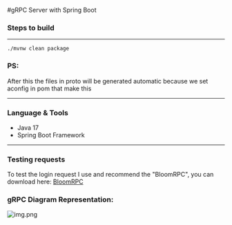 #gRPC Server with Spring Boot

### Steps to build

---
```./mvnw clean package```   

### PS: 
After this the files in proto will be generated automatic because we set aconfig in pom that make this 

---
### Language & Tools
- Java 17
- Spring Boot Framework

---
### Testing requests
To test the login request I use and recommend the "BloomRPC", you can download here: [BloomRPC](https://github.com/bloomrpc/bloomrpc#readme)


### gRPC Diagram Representation:

![img.png](img.png)